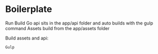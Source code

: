 # Boilerplate

Run Build
Go api sits in the app/api folder and auto builds with the gulp command
Assets build from the app/assets folder

Build assets and api:

    Gulp
